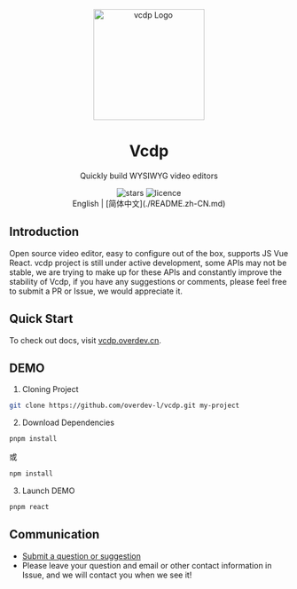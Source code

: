 <div align="center">
  <a href="https://vcdp.overdev.cn" target="_blank">
    <img alt="vcdp Logo" width="200" src="https://image.liuyongzhi.cn/vcdp/logo.svg"/>
  </a>
</div>
<div align="center">
  <h1>Vcdp</h1>
</div>

<div align="center">

Quickly build WYSIWYG video editors

<img src="https://img.shields.io/github/stars/overdev-l/vcdp" alt="stars">
<!-- <img src="https://img.shields.io/npm/v/vcdp/cli.svg?style=flat-square" alt="stars"> -->
<img src="https://img.shields.io/badge/license-MIT-blue.svg" alt="licence">

</div>

<div align="center">
English | [简体中文](./README.zh-CN.md)
</div>

## Introduction
Open source video editor, easy to configure out of the box, supports JS Vue React. vcdp project is still under active development, some APIs may not be stable, we are trying to make up for these APIs and constantly improve the stability of Vcdp, if you have any suggestions or comments, please feel free to submit a PR or Issue, we would appreciate it.

## Quick Start

To check out docs, visit [vcdp.overdev.cn](https://vcdp.overdev.cn/).
## DEMO

1. Cloning Project
```bash
git clone https://github.com/overdev-l/vcdp.git my-project
```

2. Download Dependencies
```bash
pnpm install
```
或
```bash
npm install
```
3. Launch DEMO
```bash
pnpm react
```
## Communication
- [Submit a question or suggestion](https://github.com/overdev-l/vcdp/issues)
- Please leave your question and email or other contact information in Issue, and we will contact you when we see it!
